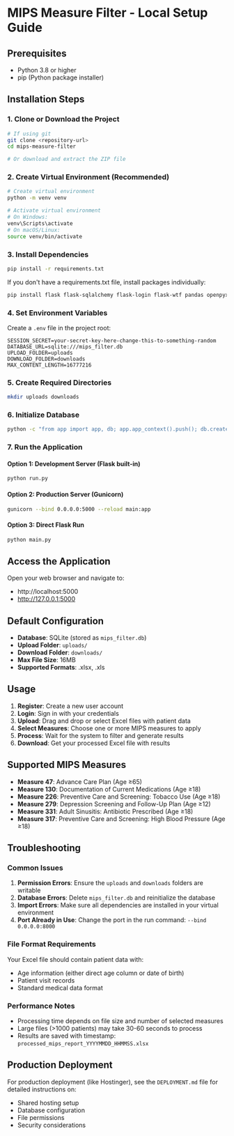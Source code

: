 # MIPS Measure Filter - Local Setup Guide

## Prerequisites

- Python 3.8 or higher
- pip (Python package installer)

## Installation Steps

### 1. Clone or Download the Project
```bash
# If using git
git clone <repository-url>
cd mips-measure-filter

# Or download and extract the ZIP file
```

### 2. Create Virtual Environment (Recommended)
```bash
# Create virtual environment
python -m venv venv

# Activate virtual environment
# On Windows:
venv\Scripts\activate
# On macOS/Linux:
source venv/bin/activate
```

### 3. Install Dependencies
```bash
pip install -r requirements.txt
```

If you don't have a requirements.txt file, install packages individually:
```bash
pip install flask flask-sqlalchemy flask-login flask-wtf pandas openpyxl bcrypt email-validator werkzeug wtforms gunicorn psycopg2-binary sqlalchemy
```

### 4. Set Environment Variables
Create a `.env` file in the project root:
```env
SESSION_SECRET=your-secret-key-here-change-this-to-something-random
DATABASE_URL=sqlite:///mips_filter.db
UPLOAD_FOLDER=uploads
DOWNLOAD_FOLDER=downloads
MAX_CONTENT_LENGTH=16777216
```

### 5. Create Required Directories
```bash
mkdir uploads downloads
```

### 6. Initialize Database
```bash
python -c "from app import app, db; app.app_context().push(); db.create_all()"
```

### 7. Run the Application

#### Option 1: Development Server (Flask built-in)
```bash
python run.py
```

#### Option 2: Production Server (Gunicorn)
```bash
gunicorn --bind 0.0.0.0:5000 --reload main:app
```

#### Option 3: Direct Flask Run
```bash
python main.py
```

## Access the Application

Open your web browser and navigate to:
- http://localhost:5000
- http://127.0.0.1:5000

## Default Configuration

- **Database**: SQLite (stored as `mips_filter.db`)
- **Upload Folder**: `uploads/`
- **Download Folder**: `downloads/`
- **Max File Size**: 16MB
- **Supported Formats**: .xlsx, .xls

## Usage

1. **Register**: Create a new user account
2. **Login**: Sign in with your credentials
3. **Upload**: Drag and drop or select Excel files with patient data
4. **Select Measures**: Choose one or more MIPS measures to apply
5. **Process**: Wait for the system to filter and generate results
6. **Download**: Get your processed Excel file with results

## Supported MIPS Measures

- **Measure 47**: Advance Care Plan (Age ≥65)
- **Measure 130**: Documentation of Current Medications (Age ≥18)
- **Measure 226**: Preventive Care and Screening: Tobacco Use (Age ≥18)
- **Measure 279**: Depression Screening and Follow-Up Plan (Age ≥12)
- **Measure 331**: Adult Sinusitis: Antibiotic Prescribed (Age ≥18)
- **Measure 317**: Preventive Care and Screening: High Blood Pressure (Age ≥18)

## Troubleshooting

### Common Issues

1. **Permission Errors**: Ensure the `uploads` and `downloads` folders are writable
2. **Database Errors**: Delete `mips_filter.db` and reinitialize the database
3. **Import Errors**: Make sure all dependencies are installed in your virtual environment
4. **Port Already in Use**: Change the port in the run command: `--bind 0.0.0.0:8000`

### File Format Requirements

Your Excel file should contain patient data with:
- Age information (either direct age column or date of birth)
- Patient visit records
- Standard medical data format

### Performance Notes

- Processing time depends on file size and number of selected measures
- Large files (>1000 patients) may take 30-60 seconds to process
- Results are saved with timestamp: `processed_mips_report_YYYYMMDD_HHMMSS.xlsx`

## Production Deployment

For production deployment (like Hostinger), see the `DEPLOYMENT.md` file for detailed instructions on:
- Shared hosting setup
- Database configuration
- File permissions
- Security considerations